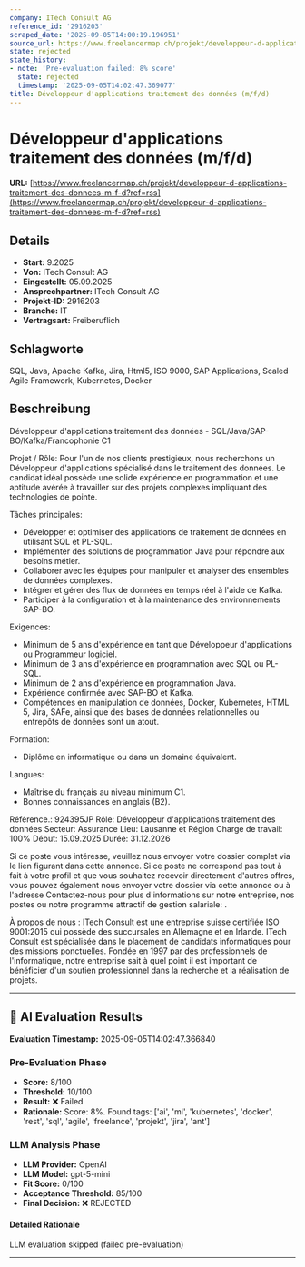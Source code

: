 ```yaml
---
company: ITech Consult AG
reference_id: '2916203'
scraped_date: '2025-09-05T14:00:19.196951'
source_url: https://www.freelancermap.ch/projekt/developpeur-d-applications-traitement-des-donnees-m-f-d?ref=rss
state: rejected
state_history:
- note: 'Pre-evaluation failed: 8% score'
  state: rejected
  timestamp: '2025-09-05T14:02:47.369077'
title: Développeur d'applications traitement des données (m/f/d)
---
```



# Développeur d'applications traitement des données (m/f/d)
**URL:** [https://www.freelancermap.ch/projekt/developpeur-d-applications-traitement-des-donnees-m-f-d?ref=rss](https://www.freelancermap.ch/projekt/developpeur-d-applications-traitement-des-donnees-m-f-d?ref=rss)
## Details
- **Start:** 9.2025
- **Von:** ITech Consult AG
- **Eingestellt:** 05.09.2025
- **Ansprechpartner:** ITech Consult AG
- **Projekt-ID:** 2916203
- **Branche:** IT
- **Vertragsart:** Freiberuflich

## Schlagworte
SQL, Java, Apache Kafka, Jira, Html5, ISO 9000, SAP Applications, Scaled Agile Framework, Kubernetes, Docker

## Beschreibung
Développeur d'applications traitement des données - SQL/Java/SAP-BO/Kafka/Francophonie C1

Projet / Rôle:
Pour l'un de nos clients prestigieux, nous recherchons un Développeur d'applications spécialisé dans le traitement des données. Le candidat idéal possède une solide expérience en programmation et une aptitude avérée à travailler sur des projets complexes impliquant des technologies de pointe.

Tâches principales:
- Développer et optimiser des applications de traitement de données en utilisant SQL et PL-SQL.
- Implémenter des solutions de programmation Java pour répondre aux besoins métier.
- Collaborer avec les équipes pour manipuler et analyser des ensembles de données complexes.
- Intégrer et gérer des flux de données en temps réel à l'aide de Kafka.
- Participer à la configuration et à la maintenance des environnements SAP-BO.

Exigences:
- Minimum de 5 ans d'expérience en tant que Développeur d'applications ou Programmeur logiciel.
- Minimum de 3 ans d'expérience en programmation avec SQL ou PL-SQL.
- Minimum de 2 ans d'expérience en programmation Java.
- Expérience confirmée avec SAP-BO et Kafka.
- Compétences en manipulation de données, Docker, Kubernetes, HTML 5, Jira, SAFe, ainsi que des bases de données relationnelles ou entrepôts de données sont un atout.

Formation:
- Diplôme en informatique ou dans un domaine équivalent.

Langues:
- Maîtrise du français au niveau minimum C1.
- Bonnes connaissances en anglais (B2).

Référence.: 924395JP
Rôle: Développeur d'applications traitement des données
Secteur: Assurance
Lieu: Lausanne et Région
Charge de travail: 100%
Début: 15.09.2025
Durée: 31.12.2026

Si ce poste vous intéresse, veuillez nous envoyer votre dossier complet via le lien figurant dans cette annonce. Si ce poste ne correspond pas tout à fait à votre profil et que vous souhaitez recevoir directement d'autres offres, vous pouvez également nous envoyer votre dossier via cette annonce ou à l'adresse Contactez-nous pour plus d'informations sur notre entreprise, nos postes ou notre programme attractif de gestion salariale: .

À propos de nous :
ITech Consult est une entreprise suisse certifiée ISO 9001:2015 qui possède des succursales en Allemagne et en Irlande. ITech Consult est spécialisée dans le placement de candidats informatiques pour des missions ponctuelles. Fondée en 1997 par des professionnels de l'informatique, notre entreprise sait à quel point il est important de bénéficier d'un soutien professionnel dans la recherche et la réalisation de projets.

---

## 🤖 AI Evaluation Results

**Evaluation Timestamp:** 2025-09-05T14:02:47.366840

### Pre-Evaluation Phase
- **Score:** 8/100
- **Threshold:** 10/100
- **Result:** ❌ Failed
- **Rationale:** Score: 8%. Found tags: ['ai', 'ml', 'kubernetes', 'docker', 'rest', 'sql', 'agile', 'freelance', 'projekt', 'jira', 'ant']

### LLM Analysis Phase
- **LLM Provider:** OpenAI
- **LLM Model:** gpt-5-mini
- **Fit Score:** 0/100
- **Acceptance Threshold:** 85/100
- **Final Decision:** ❌ REJECTED

#### Detailed Rationale
LLM evaluation skipped (failed pre-evaluation)

---
